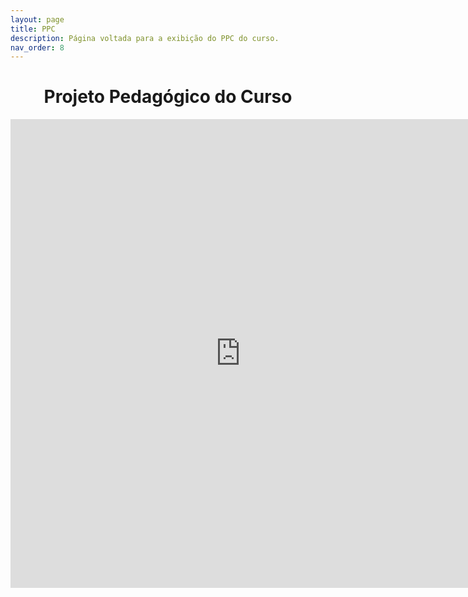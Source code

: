 ```yaml
---
layout: page
title: PPC
description: Página voltada para a exibição do PPC do curso.
nav_order: 8
---
```


<h1 align="center"> <span style='font-weight: bold;'>Projeto Pedagógico do Curso</span></h1>

<iframe src="https://docs.google.com/gview?url=https://organizadorif.github.io/COMP4/assets/pdfs/ppc.pdf&embedded=true" style="width:735px; height:750px;" frameborder="0"></iframe>
